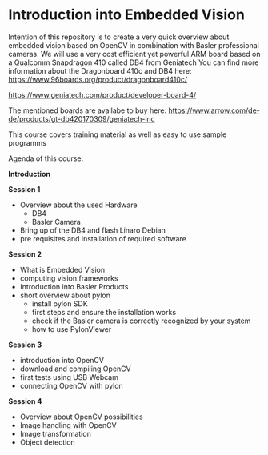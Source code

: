 # Introduction into Embedded Vision

Intention of this repository is to create a very quick overview about embedded vision based on OpenCV in combination with Basler professional cameras.
We will use a very cost efficient yet powerful ARM board based on a Qualcomm Snapdragon 410 called DB4 from Geniatech
You can find more information about the Dragonboard 410c and DB4 here:
https://www.96boards.org/product/dragonboard410c/

https://www.geniatech.com/product/developer-board-4/

The mentioned boards are availabe to buy here:
https://www.arrow.com/de-de/products/gt-db420170309/geniatech-inc

This course covers training material as well as easy to use sample programms

Agenda of this course:

**Introduction**

**Session 1**
- Overview about the used Hardware
	- DB4
	- Basler Camera
- Bring up of the DB4 and flash Linaro Debian
- pre requisites and installation of required software

**Session 2**
- What is Embedded Vision
- computing vision frameworks
- Introduction into Basler Products
- short overview about pylon
	- install pylon SDK
	- first steps and ensure the installation works
	- check if the Basler camera is correctly recognized by your system
	- how to use PylonViewer
	
**Session 3**	
- introduction into OpenCV
- download and compiling OpenCV
- first tests using USB Webcam
- connecting OpenCV with pylon

**Session 4**
- Overview about OpenCV possibilities
- Image handling with OpenCV
- Image transformation
- Object detection


